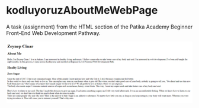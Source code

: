 # kodluyoruzAboutMeWebPage

A task (assignment) from the HTML section of the Patika Academy Beginner Front-End Web Development Pathway.

![](screenshot.png)
